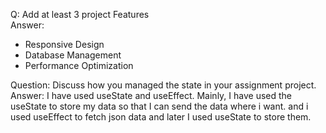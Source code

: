 Q: Add at least 3 project Features <br>
Answer:

- Responsive Design
- Database Management
- Performance Optimization

Question: Discuss how you managed the state in your assignment project. <br>
Answer: I have used useState and useEffect. Mainly, I have used the useState to store my data so that I can send the data where i want. and i used useEffect to fetch json data and later I used useState to store them.
